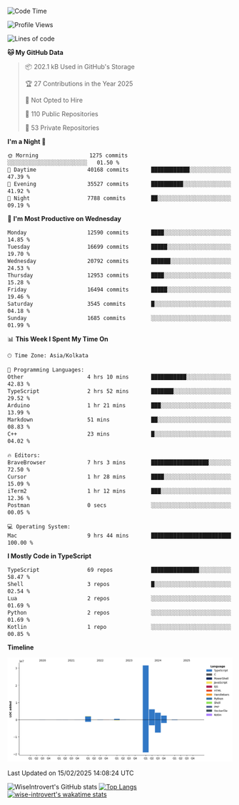 <!--START_SECTION:waka-->
![Code Time](http://img.shields.io/badge/Code%20Time-2%2C208%20hrs%2041%20mins-blue)

![Profile Views](http://img.shields.io/badge/Profile%20Views-0-blue)

![Lines of code](https://img.shields.io/badge/From%20Hello%20World%20I%27ve%20Written-47.3%20million%20lines%20of%20code-blue)

**🐱 My GitHub Data** 

> 📦 202.1 kB Used in GitHub's Storage 
 > 
> 🏆 27 Contributions in the Year 2025
 > 
> 🚫 Not Opted to Hire
 > 
> 📜 110 Public Repositories 
 > 
> 🔑 53 Private Repositories 
 > 
**I'm a Night 🦉** 

```text
🌞 Morning                1275 commits        ░░░░░░░░░░░░░░░░░░░░░░░░░   01.50 % 
🌆 Daytime                40168 commits       ████████████░░░░░░░░░░░░░   47.39 % 
🌃 Evening                35527 commits       ██████████░░░░░░░░░░░░░░░   41.92 % 
🌙 Night                  7788 commits        ██░░░░░░░░░░░░░░░░░░░░░░░   09.19 % 
```
📅 **I'm Most Productive on Wednesday** 

```text
Monday                   12590 commits       ████░░░░░░░░░░░░░░░░░░░░░   14.85 % 
Tuesday                  16699 commits       █████░░░░░░░░░░░░░░░░░░░░   19.70 % 
Wednesday                20792 commits       ██████░░░░░░░░░░░░░░░░░░░   24.53 % 
Thursday                 12953 commits       ████░░░░░░░░░░░░░░░░░░░░░   15.28 % 
Friday                   16494 commits       █████░░░░░░░░░░░░░░░░░░░░   19.46 % 
Saturday                 3545 commits        █░░░░░░░░░░░░░░░░░░░░░░░░   04.18 % 
Sunday                   1685 commits        ░░░░░░░░░░░░░░░░░░░░░░░░░   01.99 % 
```


📊 **This Week I Spent My Time On** 

```text
🕑︎ Time Zone: Asia/Kolkata

💬 Programming Languages: 
Other                    4 hrs 10 mins       ███████████░░░░░░░░░░░░░░   42.83 % 
TypeScript               2 hrs 52 mins       ███████░░░░░░░░░░░░░░░░░░   29.52 % 
Arduino                  1 hr 21 mins        ███░░░░░░░░░░░░░░░░░░░░░░   13.99 % 
Markdown                 51 mins             ██░░░░░░░░░░░░░░░░░░░░░░░   08.83 % 
C++                      23 mins             █░░░░░░░░░░░░░░░░░░░░░░░░   04.02 % 

🔥 Editors: 
BraveBrowser             7 hrs 3 mins        ██████████████████░░░░░░░   72.50 % 
Cursor                   1 hr 28 mins        ████░░░░░░░░░░░░░░░░░░░░░   15.09 % 
iTerm2                   1 hr 12 mins        ███░░░░░░░░░░░░░░░░░░░░░░   12.36 % 
Postman                  0 secs              ░░░░░░░░░░░░░░░░░░░░░░░░░   00.05 % 

💻 Operating System: 
Mac                      9 hrs 44 mins       █████████████████████████   100.00 % 
```

**I Mostly Code in TypeScript** 

```text
TypeScript               69 repos            ███████████████░░░░░░░░░░   58.47 % 
Shell                    3 repos             █░░░░░░░░░░░░░░░░░░░░░░░░   02.54 % 
Lua                      2 repos             ░░░░░░░░░░░░░░░░░░░░░░░░░   01.69 % 
Python                   2 repos             ░░░░░░░░░░░░░░░░░░░░░░░░░   01.69 % 
Kotlin                   1 repo              ░░░░░░░░░░░░░░░░░░░░░░░░░   00.85 % 
```



**Timeline**

![Lines of Code chart](https://raw.githubusercontent.com/wise-introvert/wise-introvert/master/assets/bar_graph.png)


 Last Updated on 15/02/2025 14:08:24 UTC
<!--END_SECTION:waka-->

![WiseIntrovert's GitHub stats](https://github-readme-stats.vercel.app/api?username=wise-introvert&count_private=true&show_icons=true)
[![Top Langs](https://github-readme-stats.vercel.app/api/top-langs/?username=wise-introvert&langs_count=10)](https://github.com/anuraghazra/github-readme-stats)
[![wise-introvert's wakatime stats](https://github-readme-stats.vercel.app/api/wakatime?username=wiseintrovert)](https://github.com/anuraghazra/github-readme-stats)
